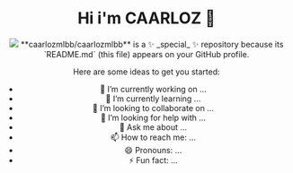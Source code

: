 <div align="center">
  <h1>Hi i'm CAARLOZ 👋</h1>
  <img src="https://recluit.com/WP-Blog/wp-content/uploads/2023/10/tecnologia-moderna-abstracta-desarrollador-pantalla-codigo-programacion-lenguaje-programacion-c-script-computadora-fondo-tecnologia-software.jpg">
**caarlozmlbb/caarlozmlbb** is a ✨ _special_ ✨ repository because its `README.md` (this file) appears on your GitHub profile.

Here are some ideas to get you started:

- 🔭 I’m currently working on ...
- 🌱 I’m currently learning ...
- 👯 I’m looking to collaborate on ...
- 🤔 I’m looking for help with ...
- 💬 Ask me about ...
- 📫 How to reach me: ...
- 😄 Pronouns: ...
- ⚡ Fun fact: ...
</div>

